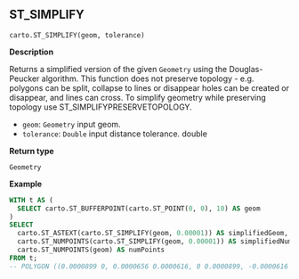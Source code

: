 ## ST_SIMPLIFY

```sql:signature
carto.ST_SIMPLIFY(geom, tolerance)
```

**Description**

Returns a simplified version of the given `Geometry` using the Douglas-Peucker algorithm. This function does not preserve topology - e.g. polygons can be split, collapse to lines or disappear holes can be created or disappear, and lines can cross. To simplify geometry while preserving topology use ST_SIMPLIFYPRESERVETOPOLOGY.

* `geom`: `Geometry` input geom.
* `tolerance`: `Double` input distance tolerance.
double

**Return type**

`Geometry`

**Example**

```sql
WITH t AS (
  SELECT carto.ST_BUFFERPOINT(carto.ST_POINT(0, 0), 10) AS geom
)
SELECT
  carto.ST_ASTEXT(carto.ST_SIMPLIFY(geom, 0.00001)) AS simplifiedGeom,
  carto.ST_NUMPOINTS(carto.ST_SIMPLIFY(geom, 0.00001)) AS simplifiedNumpoints,
  carto.ST_NUMPOINTS(geom) AS numPoints
FROM t;
-- POLYGON ((0.0000899 0, 0.0000656 0.0000616, 0 0.0000899, -0.0000616 0.0000656, -0.0000899 0, -0.0000656 -0.0000616, 0 -0.0000899, 0.0000616 -0.0000656, 0.0000899 0)) | 9 | 101
```
